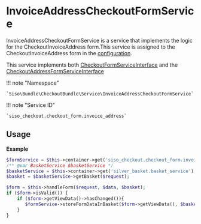 # InvoiceAddressCheckoutFormService

InvoiceAddressCheckoutFormService is a service that implements the logic for the CheckoutInvoiceAddress form.This service is assigned to the CheckoutInvoiceAddress form in the [configuration](../configuration_for_checkout_forms.md).

This service implements both [CheckoutFormServiceInterface](interfaces_for_checkout_services.md#checkoutformserviceinterface) and the [CheckoutAddressFormServiceInterface](interfaces_for_checkout_services.md#checkoutaddressformserviceinterface)

!!! note "Namespace"

    `Siso\Bundle\CheckoutBundle\Service\InvoiceAddressCheckoutFormService`

!!! note "Service ID"

    `siso_checkout.checkout_form.invoice_address`

## Usage

**Example**

``` php
$formService = $this->container->get('siso_checkout.checkout_form.invoice_address');
/** @var BasketService $basketService */
$basketService = $this->container->get('silver_basket.basket_service');
$basket = $basketService->getBasket($request);

$form = $this->handleForm($request, $data, $basket);
if ($form->isValid()) {
    if ($form->getViewData()->hasChanged()){
       $formService->storeFormDataInBasket($form->getViewData(), $basket);
    }
} 
```
